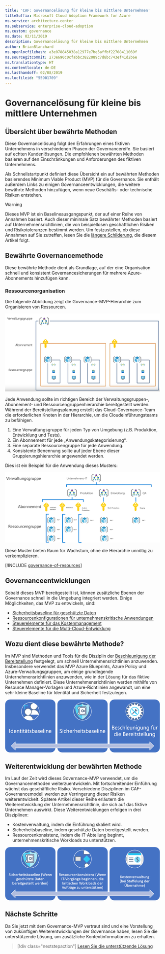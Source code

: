 ```yaml
---
title: 'CAF: Governancelösung für kleine bis mittlere Unternehmen'
titleSuffix: Microsoft Cloud Adoption Framework for Azure
ms.service: architecture-center
ms.subservice: enterprise-cloud-adoption
ms.custom: governance
ms.date: 02/11/2019
description: Governancelösung für kleine bis mittlere Unternehmen
author: BrianBlanchard
ms.openlocfilehash: a3e078845038a12977e7be5affbf22708411069f
ms.sourcegitcommit: 273e690c0cfabbc3822089c7d8bc743ef41d2b6e
ms.translationtype: HT
ms.contentlocale: de-DE
ms.lasthandoff: 02/08/2019
ms.locfileid: "55901709"
---
```

# <a name="small-to-medium-enterprise-governance-journey"></a>Governancelösung für kleine bis mittlere Unternehmen

## <a name="best-practice-overview"></a>Übersicht über bewährte Methoden

Diese Governancelösung folgt den Erfahrungen eines fiktiven Unternehmens in verschiedenen Phasen der Governancereife. Sie basiert auf echten Kundenlösungen. Die empfohlenen bewährten Methoden basieren auf den Einschränkungen und Anforderungen des fiktiven Unternehmens.

Als Schnellstartpunkt definiert diese Übersicht ein auf bewährten Methoden basierendes Minimum Viable Product (MVP) für die Governance. Sie enthält außerdem Links zu einigen Governanceentwicklungen, die weitere bewährte Methoden hinzufügen, wenn neue Geschäfts- oder technische Risiken entstehen.

> [!WARNING]
> Dieses MVP ist ein Baselineausgangspunkt, der auf einer Reihe von Annahmen basiert. Auch dieser minimale Satz bewährter Methoden basiert auf Unternehmensrichtlinien, die von beispiellosen geschäftlichen Risiken und Risikotoleranzen bestimmt werden. Um festzustellen, ob diese Annahmen auf Sie zutreffen, lesen Sie die [längere Schilderung](./narrative.md), die diesem Artikel folgt.

## <a name="governance-best-practice"></a>Bewährte Governancemethode

Diese bewährte Methode dient als Grundlage, auf der eine Organisation schnell und konsistent Governancesicherungen für mehrere Azure-Abonnements hinzufügen kann.

### <a name="resource-organization"></a>Ressourcenorganisation

Die folgende Abbildung zeigt die Governance-MVP-Hierarchie zum Organisieren von Ressourcen.

![Ressourcenorganisationsdiagramm](../../../_images/governance/resource-organization.png)

Jede Anwendung sollte im richtigen Bereich der Verwaltungsgruppen-, Abonnement- und Ressourcengruppenhierarchie bereitgestellt werden. Während der Bereitstellungsplanung erstellt das Cloud-Governance-Team die erforderlichen Knoten in der Hierarchie, um die Cloudeinführungsteams zu befähigen.  

1. Eine Verwaltungsgruppe für jeden Typ von Umgebung (z.B. Produktion, Entwicklung und Tests).
2. Ein Abonnement für jede „Anwendungskategorisierung“.
3. Eine separate Ressourcengruppe für jede Anwendung.
4. Konsistente Benennung sollte auf jeder Ebene dieser Gruppierungshierarchie angewendet werden.

Dies ist ein Beispiel für die Anwendung dieses Musters:

![Ressourcenorganisationsbeispiel für ein mittelgroßes Unternehmen](../../../_images/governance/mid-market-resource-organization.png)

Diese Muster bieten Raum für Wachstum, ohne die Hierarchie unnötig zu verkomplizieren.

[!INCLUDE [governance-of-resources](../../../../../includes/cloud-adoption/governance/governance-of-resources.md)]

## <a name="governance-evolutions"></a>Governanceentwicklungen

Sobald dieses MVP bereitgestellt ist, können zusätzliche Ebenen der Governance schnell in die Umgebung integriert werden. Einige Möglichkeiten, das MVP zu entwickeln, sind:

- [Sicherheitsbaseline für geschützte Daten](./security-baseline-evolution.md)
- [Ressourcenkonfigurationen für unternehmenskritische Anwendungen](./resource-consistency-evolution.md)
- [Steuerelemente für das Kostenmanagement](./cost-management-evolution.md)
- [Steuerelemente für die Multi-Cloud-Entwicklung](./multi-cloud-evolution.md)

<!-- markdownlint-disable MD026 -->

## <a name="what-does-this-best-practice-do"></a>Wozu dient diese bewährte Methode?

Im MVP sind Methoden und Tools für die Disziplin der [Beschleunigung der Bereitstellung](../../deployment-acceleration/overview.md) festgelegt, um schnell Unternehmensrichtlinien anzuwenden. Insbesondere verwendet das MVP Azure Blueprints, Azure Policy und Azure-Verwaltungsgruppen, um einige grundlegende Unternehmensrichtlinien anzuwenden, wie in der Lösung für das fiktive Unternehmen definiert. Diese Unternehmensrichtlinien werden mithilfe von Resource Manager-Vorlagen und Azure-Richtlinien angewandt, um eine sehr kleine Baseline für Identität und Sicherheit festzulegen.

![Beispiel für ein inkrementelles Governance-MVP](../../../_images/governance/governance-mvp.png)

## <a name="evolving-the-best-practice"></a>Weiterentwicklung der bewährten Methode

Im Lauf der Zeit wird dieses Governance-MVP verwendet, um die Governancemethoden weiterzuentwickeln. Mit fortschreitender Einführung wächst das geschäftliche Risiko. Verschiedene Disziplinen im CAF-Governancemodell werden zur Verringerung dieser Risiken weiterentwickelt. Spätere Artikel dieser Reihe erläutern die Weiterentwicklung der Unternehmensrichtlinie, die sich auf das fiktive Unternehmen auswirkt. Diese Weiterentwicklungen erfolgen in drei Disziplinen:

- Kostenverwaltung, indem die Einführung skaliert wird.
- Sicherheitsbaseline, indem geschützte Daten bereitgestellt werden.
- Ressourcenkonsistenz, indem die IT-Abteilung beginnt, unternehmenskritische Workloads zu unterstützen.

![Beispiel für ein inkrementelles Governance-MVP](../../../_images/governance/governance-evolution.png)

## <a name="next-steps"></a>Nächste Schritte

Da Sie jetzt mit dem Governance-MVP vertraut sind und eine Vorstellung von zukünftigen Weiterentwicklungen der Governance haben, lesen Sie die unterstützende Lösung, um zusätzliche Kontextinformationen zu erhalten.

> [!div class="nextstepaction"]
> [Lesen Sie die unterstützende Lösung](./narrative.md)
